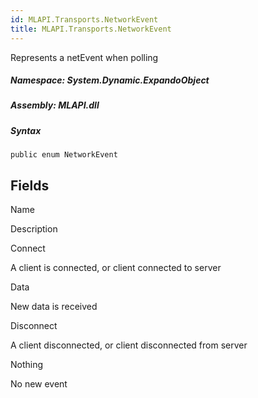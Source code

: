 ```yaml
---  
id: MLAPI.Transports.NetworkEvent  
title: MLAPI.Transports.NetworkEvent
---
```


<div class="markdown level0 summary">

Represents a netEvent when polling

</div>

<div class="markdown level0 conceptual">

</div>

##### **Namespace**: System.Dynamic.ExpandoObject

##### **Assembly**: MLAPI.dll

##### Syntax

    public enum NetworkEvent

## Fields

Name

Description

Connect

A client is connected, or client connected to server

Data

New data is received

Disconnect

A client disconnected, or client disconnected from server

Nothing

No new event
